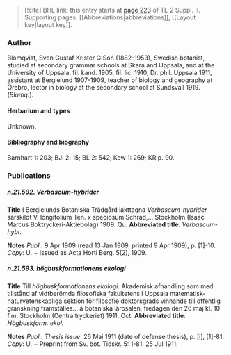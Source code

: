 > [!cite] BHL link: this entry starts at [page 223](https://www.biodiversitylibrary.org/item/103859#page/233/mode/1up) of TL-2 Suppl. II.
> Supporting pages: [[Abbreviations|abbreviations]], [[Layout key|layout key]].

### Author

Blomqvist, Sven Gustaf Krister G:Son (1882-1953), Swedish botanist, studied at secondary grammar schools at Skara and Uppsala, and at the University of Uppsala, fil. kand. 1905, fil. lic. 1910, Dr. phil. Uppsala 1911, assistant at Bergielund 1907-1909, teacher of biology and geography at Örebro, lector in biology at the secondary school at Sundsvall 1919. (*Blomq.*).

#### Herbarium and types

Unknown.

#### Bibliography and biography

Barnhart 1: 203; BJI 2: 15; BL 2: 542; Kew 1: 269; KR p. 90.

### Publications

##### n.21.592. Verbascum-hybrider

**Title**
I Bergielunds Botaniska Trädgård iakttagna *Verbascum-hybrider* särskildt V. longifolium Ten. x speciosum Schrad,... Stockholm (Isaac Marcus Boktryckeri-Aktiebolag) 1909. Qu.
**Abbreviated title**: *Verbascum-hybr.*

**Notes**
*Publ*.: 9 Apr 1909 (read 13 Jan 1909, printed 9 Apr 1909), p. \[1\]-10. *Copy*: U. − Issued as Acta Horti Berg. 5(2), 1909.

##### n.21.593. högbuskformationens ekologi

**Title**
Till *högbuskformationens ekologi*. Akademisk afhandling som med tillstånd af vidtberömda filosofiska fakultetens i Uppsala matematisk-naturvetenskapliga sektion för filosofie doktorsgrads vinnande till offentlig granskning framställes... å botaniska lärosalen, fredagen den 26 maj kl. 10 f.m. Stockholm (Centraltryckeriet) 1911. Oct.
**Abbreviated title**: *Högbuskform. ekol.*

**Notes**
*Publ*.: *Thesis issue*: 26 Mai 1911 (date of defense thesis), p. \[i\], \[1\]-81. *Copy*: U. − Preprint from Sv. bot. Tidskr. 5: 1-81. 25 Jul 1911.

